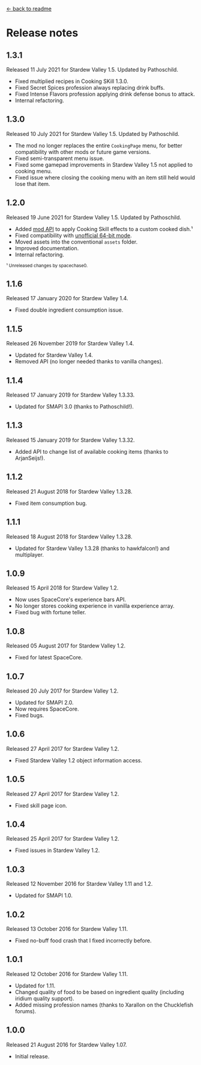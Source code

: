 ﻿﻿[← back to readme](README.md)

# Release notes
## 1.3.1
Released 11 July 2021 for Stardew Valley 1.5. Updated by Pathoschild.

* Fixed multiplied recipes in Cooking SKill 1.3.0.
* Fixed Secret Spices profession always replacing drink buffs.
* Fixed Intense Flavors profession applying drink defense bonus to attack.
* Internal refactoring.

## 1.3.0
Released 10 July 2021 for Stardew Valley 1.5. Updated by Pathoschild.

* The mod no longer replaces the entire `CookingPage` menu, for better compatibility with other mods or future game versions.
* Fixed semi-transparent menu issue.
* Fixed some gamepad improvements in Stardew Valley 1.5 not applied to cooking menu.
* Fixed issue where closing the cooking menu with an item still held would lose that item.

## 1.2.0
Released 19 June 2021 for Stardew Valley 1.5. Updated by Pathoschild.

* Added [mod API](https://stardewvalleywiki.com/Modding:Modder_Guide/APIs/Integrations#Mod-provided_APIs) to apply Cooking Skill effects to a custom cooked dish.¹
* Fixed compatibility with [unofficial 64-bit mode](https://stardewvalleywiki.com/Modding:Migrate_to_64-bit_on_Windows).
* Moved assets into the conventional `assets` folder.
* Improved documentation.
* Internal refactoring.

<sup>¹ Unreleased changes by spacechase0.</sup>

## 1.1.6
Released 17 January 2020 for Stardew Valley 1.4.

* Fixed double ingredient consumption issue.

## 1.1.5
Released 26 November 2019 for Stardew Valley 1.4.

* Updated for Stardew Valley 1.4.
* Removed API (no longer needed thanks to vanilla changes).

## 1.1.4
Released 17 January 2019 for Stardew Valley 1.3.33.

* Updated for SMAPI 3.0 (thanks to Pathoschild!).

## 1.1.3
Released 15 January 2019 for Stardew Valley 1.3.32.

* Added API to change list of available cooking items (thanks to ArjanSeijs!).

## 1.1.2
Released 21 August 2018 for Stardew Valley 1.3.28.

* Fixed item consumption bug.

## 1.1.1
Released 18 August 2018 for Stardew Valley 1.3.28.

* Updated for Stardew Valley 1.3.28 (thanks to hawkfalcon!) and multiplayer.

## 1.0.9
Released 15 April 2018 for Stardew Valley 1.2.

* Now uses SpaceCore's experience bars API.
* No longer stores cooking experience in vanilla experience array.
* Fixed bug with fortune teller.

## 1.0.8
Released 05 August 2017 for Stardew Valley 1.2.

* Fixed for latest SpaceCore.

## 1.0.7
Released 20 July 2017 for Stardew Valley 1.2.

* Updated for SMAPI 2.0.
* Now requires SpaceCore.
* Fixed bugs.

## 1.0.6
Released 27 April 2017 for Stardew Valley 1.2.

* Fixed Stardew Valley 1.2 object information access.

## 1.0.5
Released 27 April 2017 for Stardew Valley 1.2.

* Fixed skill page icon.

## 1.0.4
Released 25 April 2017 for Stardew Valley 1.2.

* Fixed issues in Stardew Valley 1.2.

## 1.0.3
Released 12 November 2016 for Stardew Valley 1.11 and 1.2.

* Updated for SMAPI 1.0.

## 1.0.2
Released 13 October 2016 for Stardew Valley 1.11.

* Fixed no-buff food crash that I fixed incorrectly before.

## 1.0.1
Released 12 October 2016 for Stardew Valley 1.11.

* Updated for 1.11.
* Changed quality of food to be based on ingredient quality (including iridium quality support).
* Added missing profession names (thanks to Xarallon on the Chucklefish forums).

## 1.0.0
Released 21 August 2016 for Stardew Valley 1.07.

* Initial release.
